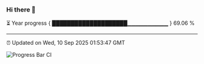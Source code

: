 ### Hi there 👋

⏳ Year progress { ████████████████████▁▁▁▁▁▁▁▁▁▁ } 69.06 %

---

⏰ Updated on Wed, 10 Sep 2025 01:53:47 GMT

![Progress Bar CI](https://github.com/DhruviPatel157/GitHub-Actions-Demo/workflows/Progress%20Bar%20CI/badge.svg)
